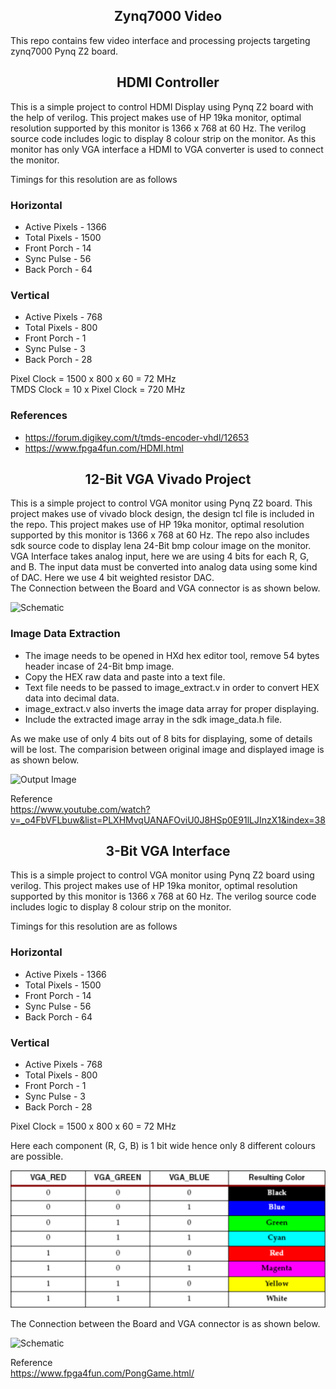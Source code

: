 <h2 align="center">Zynq7000 Video</h2>

This repo contains few video interface and processing projects targeting zynq7000 Pynq Z2 board.

<h2 align="center">HDMI Controller</h2>

This is a simple project to control HDMI Display using Pynq Z2 board with the help of verilog. This project makes use of HP 19ka monitor, optimal resolution supported by this monitor is 1366 x 768 at 60 Hz. The verilog source code includes logic to display 8 colour strip on the monitor. As this monitor has only VGA interface a HDMI to VGA converter is used to connect the monitor.

Timings for this resolution are as follows<br/>

<h3>Horizontal</h3>

* Active Pixels - 1366
* Total Pixels  - 1500
* Front Porch   - 14
* Sync Pulse    - 56
* Back Porch    - 64

<h3>Vertical</h3>

* Active Pixels - 768
* Total Pixels  - 800
* Front Porch   - 1
* Sync Pulse    - 3
* Back Porch    - 28

Pixel Clock = 1500 x 800 x 60 = 72 MHz</br>
TMDS Clock = 10 x Pixel Clock = 720 MHz

<h3>References</h3>

* https://forum.digikey.com/t/tmds-encoder-vhdl/12653
* https://www.fpga4fun.com/HDMI.html


<h2 align="center">12-Bit VGA Vivado Project</h2>

This is a simple project to control VGA monitor using Pynq Z2 board. This project makes use of vivado block design, the design tcl file is included in the repo. This project makes use of HP 19ka monitor, optimal resolution supported by this monitor is 1366 x 768 at 60 Hz. The repo also includes sdk source code to display lena 24-Bit bmp colour image on the monitor. VGA Interface takes analog input, here we are using 4 bits for each R, G, and B. The input data must be converted into analog data using some kind of DAC. Here we use 4 bit weighted resistor DAC.</br>
The Connection between the Board and VGA connector is as shown below.

![Schematic](schematic.png)

<h3>Image Data Extraction</h3>

* The image needs to be opened in HXd hex editor tool, remove 54 bytes header incase of 24-Bit bmp image.
* Copy the HEX raw data and paste into a text file.
* Text file needs to be passed to image_extract.v in order to convert HEX data into decimal data.
* image_extract.v also inverts the image data array for proper displaying.
* Include the extracted image array in the sdk image_data.h file.

As we make use of only 4 bits out of 8 bits for displaying, some of details will be lost. The comparision between original image and displayed image is as shown below.

![Output Image](lena_color.bmp)

Reference</br>
https://www.youtube.com/watch?v=_o4FbVFLbuw&list=PLXHMvqUANAFOviU0J8HSp0E91lLJInzX1&index=38


<h2 align="center">3-Bit VGA Interface</h2>

This is a simple project to control VGA monitor using Pynq Z2 board using verilog. This project makes use of HP 19ka monitor, optimal resolution supported by this monitor is 1366 x 768 at 60 Hz. The verilog source code includes logic to display 8 colour strip on the monitor.

Timings for this resolution are as follows<br/>

<h3>Horizontal</h3>

* Active Pixels - 1366
* Total Pixels  - 1500
* Front Porch   - 14
* Sync Pulse    - 56
* Back Porch    - 64

<h3>Vertical</h3>

* Active Pixels - 768
* Total Pixels  - 800
* Front Porch   - 1
* Sync Pulse    - 3
* Back Porch    - 28

Pixel Clock = 1500 x 800 x 60 = 72 MHz

Here each component (R, G, B) is 1 bit wide hence only 8 different colours are possible.

![3-Bit Colour Code](cc.png)

The Connection between the Board and VGA connector is as shown below.

![Schematic](schematic.png)

Reference</br>
https://www.fpga4fun.com/PongGame.html/

